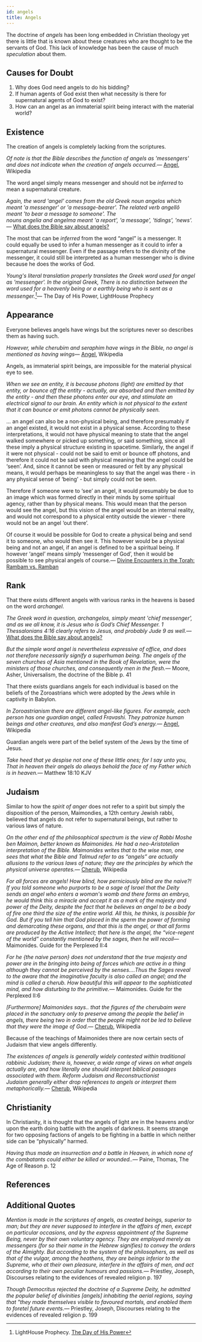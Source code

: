 ```yaml
---
id: angels
title: Angels
---
```

<link href="index.css" rel="stylesheet"></link>

The doctrine of *angels* has been long embedded in Christian theology yet there is little that is known about these creatures who are thought to be the servants of God. This lack of knowledge has been the cause of much *speculation* about them.

Causes for Doubt
----------------

1.  Why does God need angels to do his bidding?
2.  If human agents of God exist then what necessity is there for supernatural agents of God to exist?
3.  How can an angel as an immaterial spirit being interact with the material world?

Existence
---------

The creation of angels is completely lacking from the scriptures.

<quote><cite>Of note is that the Bible describes the function of angels as 'messengers' and does not indicate when the creation of angels occurred.</cite><span>— <author><a href='http://en.wikipedia.org/wiki/Angel'>Angel</a></author>, <book>Wikipedia</book></span></quote>

The word angel simply means messenger and should not be *inferred* to mean a supernatural creature.

<quote><cite>Again, the word 'angel' comes from the old Greek noun angelos which meant 'a messenger' or 'a message-bearer'. The related verb angellô meant 'to bear a message to someone'. The nouns angelia and angelma meant 'a report', 'a message', 'tidings', 'news'.</cite><span>— <author><a href='http://www.biblepages.net/hd07.htm'>What does the Bible say about angels?</a></author></span></quote>

The most that can be *inferred* from the word “angel” is a messenger. It could equally be used to infer a human messenger as it could to infer a supernatural messenger. Even if the passage refers to the divinity of the messenger, it could still be interpreted as a human messenger who is divine because he does the works of God.

<quote><cite>Young's literal translation properly translates the Greek word used for angel as 'messenger'. In the original Greek, There is no distinction between the word used for a heavenly being or a earthly being who is sent as a messenger.[^1]</cite><span>— <author>The Day of His Power</author>, <book>LightHouse Prophecy</book></span></quote>

Appearance
----------

Everyone believes angels have wings but the scriptures never so describes them as having such.

<quote><cite>However, while cherubim and seraphim have wings in the Bible, no angel is mentioned as having wings</cite><span>— <author><a href='http://en.wikipedia.org/wiki/Angel'>Angel</a></author>, <book>Wikipedia</book></span></quote>

Angels, as immaterial spirit beings, are impossible for the material physical eye to see.

<quote><cite>When we see an entity, it is because photons (light) are emitted by that entity, or bounce off the entity - actually, are absorbed and then emitted by the entity - and then these photons enter our eye, and stimulate an electrical signal to our brain. <i>An entity which is not physical to the extent that it can bounce or emit photons cannot be physically seen.</i>

... an angel can also be a non-physical being, and therefore presumably if an angel existed, it would not exist in a physical sense. According to these interpretations, it would not have physical meaning to state that the angel walked somewhere or picked up something, or said something, since all these imply a physical structure existing in spacetime. Similarly, the angel if it were not physical - could not be said to emit or bounce off photons, and therefore it could not be said with physical meaning that the angel could be ‘seen’. And, since it cannot be seen or measured or felt by any physical means, it would perhaps be meaningless to say that the angel was there - in any physical sense of ‘being’ - but simply could not be seen.

Therefore if someone were to ‘see’ an angel, it would presumably be due to an image which was formed directly in their minds by some spiritual agency, rather than by physical means. This would mean that the person would see the angel, but this vision of the angel would be an internal reality, and would not correspond to a physical entity outside the viewer - there would not be an angel ‘out there’.

Of course it would be possible for God to create a physical being and send it to someone, who would then see it. This however would be a physical being and not an angel, if an angel is defined to be a spiritual being. If however ‘angel’ means simply ‘messenger of God’, then it would be possible to see physical angels of course.</cite><span>— <author><a href='https://files.nyu.edu/air1/public/Did%20the%20Ass%20Really%20Talk.html'>Divine Encounters in the Torah: Rambam vs. Ramban</a></author></span></quote>

Rank
----

That there exists different angels with various ranks in the heavens is based on the word *archangel*.

<quote><cite>The Greek word in question, archangelos, simply meant 'chief messenger', and as we all know, it is Jesus who is God’s Chief Messenger. 1 Thessalonians 4:16 clearly refers to Jesus, and probably Jude 9 as well.</cite><span>— <author><a href='http://www.biblepages.net/hd07.htm'>What does the Bible say about angels?</a></author></span></quote>

<quote><cite>But the simple word <i>angel</i> is nevertheless expressive of <i>office</i>, and does not therefore necessarily signify a superhuman being. The angels of the seven churches of Asia mentioned in the Book of Revelation, were the <i>ministers</i> of those churches, and consequently men in the flesh.</cite><span>— <author>Moore, Asher</author>, <book>Universalism, the doctrine of the Bible p. 41</book></span></quote>

That there exists guardians angels for each individual is based on the beliefs of the Zoroastrians which were adopted by the Jews while in captivity in Babylon.

<quote><cite>In Zoroastrianism there are different angel-like figures. For example, each person has one guardian angel, called Fravashi. They patronize human beings and other creatures, and also manifest God’s energy.</cite><span>— <author><a href='http://en.wikipedia.org/wiki/Angel'>Angel</a></author>, <book>Wikipedia</book></span></quote>

Guardian angels were part of the belief system of the Jews by the time of Jesus.

<quote><cite>Take heed that ye despise not one of these little ones; for I say unto you, That in heaven their angels do always behold the face of my Father which is in heaven.</cite><span>— <author>Matthew 18:10 KJV</author></span></quote>

Judaism
-------

Similar to how the *spirit of anger* does not refer to a spirit but simply the disposition of the person, Maimondies, a 12th century Jewish rabbi, believed that angels do not refer to supernatural beings, but rather to various laws of nature.

<quote><cite>On the other end of the philosophical spectrum is the view of Rabbi Moshe ben Maimon, better known as Maimonides. He had a neo-Aristotelian interpretation of the Bible. Maimonides writes that to the wise man, one sees that what the Bible and Talmud refer to as “angels” are actually allusions to the various laws of nature; they are the principles by which the physical universe operates.</cite><span>— <author><a href='http://en.wikipedia.org/wiki/Cherub'>Cherub</a></author>, <book>Wikipedia</book></span></quote>

<quote><cite>For all forces are angels! How blind, how perniciously blind are the naive?! If you told someone who purports to be a sage of Israel that the Deity sends an angel who enters a woman's womb and there forms an embryo, he would think this a miracle and accept it as a mark of the majesty and power of the Deity, despite the fact that he believes an angel to be a body of fire one third the size of the entire world. All this, he thinks, is possible for God. But if you tell him that God placed in the sperm the power of forming and demarcating these organs, and that this is the angel, or that all forms are produced by the Active Intellect; that here is the angel, the “vice-regent of the world” constantly mentioned by the sages, then he will recoil</cite><span>— <author>Maimonides. Guide for the Perplexed II:4</author></span></quote>

<quote><cite>For he {the naive person} does not understand that the true majesty and power are in the bringing into being of forces which are active in a thing although they cannot be perceived by the senses....Thus the Sages reveal to the aware that the imaginative faculty is also called an angel; and the mind is called a cherub. How beautiful this will appear to the sophisticated mind, and how disturbing to the primitive.</cite><span>— <author>Maimonides. Guide for the Perplexed II:6</author></span></quote>

<quote><cite>&lsqb;Furthermore&rsqb; Maimonides says.. that the figures of the cherubaim were placed in the sanctuary only to preserve among the people the belief in angels, there being two in order that the people might not be led to believe that they were the image of God.</cite><span>— <author><a href='http://en.wikipedia.org/wiki/Cherub'>Cherub</a></author>, <book>Wikipedia</book></span></quote>

Because of the teachings of Maimonides there are now certain sects of Judaism that view angels differently.

<quote><cite>The existences of angels is generally widely contested within traditional rabbinic Judaism; there is, however, a wide range of views on what angels actually are, and how literally one should interpret biblical passages associated with them. Reform Judaism and Reconstructionist Judaism generally either drop references to angels or interpret them metaphorically.</cite><span>— <author><a href='http://en.wikipedia.org/wiki/Cherub'>Cherub</a></author>, <book>Wikipedia</book></span></quote>

Christianity
------------

In Christianity, it is thought that the angels of light are in the heavens and/or upon the earth doing battle with the angels of darkness. It seems strange for two opposing factions of angels to be fighting in a battle in which neither side can be “physically” harmed.

<quote><cite>Having thus made an insurrection and a battle in Heaven, in which none of the combatants could either be killed or wounded..</cite><span>— <author>Paine, Thomas</author>, <book>The Age of Reason p. 12</book></span></quote>

References
----------

[^1]: LightHouse Prophecy. [The Day of His Power](http://www.lighthouseprophecy.org/index.php?option=com_content&id=410)

Additional Quotes
-----------------

<quote><cite>Mention is made in the scriptures of <i>angels</i>, as created beings, superior to man; but they are never supposed to interfere in the affairs of men, except on particular occasions, and by the express appointment of the Supreme Being, never by their own voluntary agency. They are employed merely as <i>messengers</i> (for so their name in the Hebrew signifies) to convey the orders of the Almighty. But according to the system of the philosophers, as well as that of the vulgar, among the heathens, they are beings inferior to the Supreme, who <i>at their own pleasure</i>, interfere in the affairs of men, and act according to their own peculiar humours and passions.</cite><span>— <author>Priestley, Joseph</author>, <book>Discourses relating to the evidences of revealed religion p. 197</book></span></quote>

<quote><cite>Though Democritus rejected the doctrine of a Supreme Deity, he admitted the popular belief of divinities &lsqb;angels&rsqb; inhabiting the aerial regions, saying that "they made themselves visible to favoured mortals, and enabled them to foretel future events.</cite><span>— <author>Priestley, Joseph</author>, <book>Discourses relating to the evidences of revealed religion p. 199</book></span></quote>
